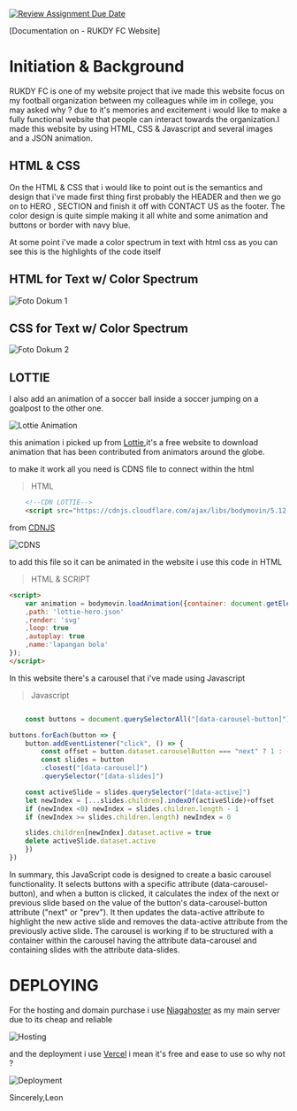 [![Review Assignment Due Date](https://classroom.github.com/assets/deadline-readme-button-24ddc0f5d75046c5622901739e7c5dd533143b0c8e959d652212380cedb1ea36.svg)](https://classroom.github.com/a/_e9whi2b)

[Documentation on - RUKDY FC Website]

# Initiation & Background

RUKDY FC is one of my website project that ive made this website focus on my football organization between my colleagues while im in college, you may asked why ? due to it's memories and excitement i would like to make a fully functional website that people can interact towards the organization.I made this website by using HTML, CSS & Javascript and several images and a JSON animation.

## HTML & CSS

On the HTML & CSS that i would like to point out is the semantics and design that i've made first thing first probably the HEADER and then we go on to HERO , SECTION and finish it off with CONTACT US as the footer. The color design is quite simple making it all white and some animation and buttons or border with navy blue. 

At some point i've made a color spectrum in text with html css as you can see this is the highlights of the code itself 

## HTML for Text w/ Color Spectrum
 
![Foto Dokum 1](/documentation%20/docum.png)

## CSS for Text w/ Color Spectrum
![Foto Dokum 2](documentation%20/docum2.png)


## LOTTIE


 I also add an animation of a soccer ball inside a soccer jumping on a goalpost to the other one.

![Lottie Animation](/documentation%20/lottie%20file.png)



this animation i picked up from [Lottie](https://lottiefiles.com/),it's a free website to download animation that has been contributed from animators around the globe.

to make it work all you need is CDNS file to connect within the html 
>HTML 
```html
    <!--CDN LOTTIE-->
    <script src="https://cdnjs.cloudflare.com/ajax/libs/bodymovin/5.12.2/lottie.min.js"></script>
```
from [CDNJS](https://cdnjs.com/libraries/bodymovin)

![CDNS](documentation%20/cdns.png)

to add this file so it can be animated in the website i use this code in HTML

>HTML & SCRIPT
```html
<script>
    var animation = bodymovin.loadAnimation({container: document.getElementById('animation container')
    ,path: 'lottie-hero.json'
    ,render: 'svg'
    ,loop: true
    ,autoplay: true
    ,name:'lapangan bola'
});
</script>
```

In this website there's a carousel that i've made using Javascript

>Javascript

```javascript

    const buttons = document.querySelectorAll("[data-carousel-button]")

buttons.forEach(button => {
    button.addEventListener("click", () => {
        const offset = button.dataset.carouselButton === "next" ? 1 : -1
        const slides = button
        .closest("[data-carousel]")
        .querySelector("[data-slides]")

    const activeSlide = slides.querySelector("[data-active]")
    let newIndex = [...slides.children].indexOf(activeSlide)+offset
    if (newIndex <0) newIndex = slides.children.length - 1 
    if (newIndex >= slides.children.length) newIndex = 0

    slides.children[newIndex].dataset.active = true
    delete activeSlide.dataset.active
    })
})
```
In summary, this JavaScript code is designed to create a basic carousel functionality. It selects buttons with a specific attribute (data-carousel-button), and when a button is clicked, it calculates the index of the next or previous slide based on the value of the button's data-carousel-button attribute ("next" or "prev"). It then updates the data-active attribute to highlight the new active slide and removes the data-active attribute from the previously active slide. The carousel is working if to be structured with a container within the carousel
having the attribute data-carousel and containing slides with the attribute data-slides.

# DEPLOYING

For the hosting and domain purchase i use [Niagahoster](https://hpanel.hostinger.com/) as my main server due to its cheap and reliable 

![Hosting](documentation%20/dns.png)

and the deployment i use [Vercel](https://vercel.com/leonaramudas-projects) i mean it's free and ease to use so why not ?

![Deployment](documentation%20/deployment.png)

Sincerely,Leon


